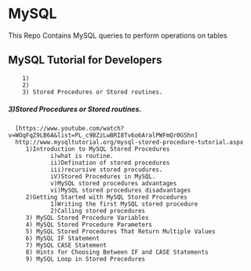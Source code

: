 # MySQL
This Repo Contains MySQL queries to perform operations on tables

## MySQL Tutorial for Developers
        1)
        2)
        3) Stored Procedures or Stored routines.
        
        
        
##### 3)Stored Procedures or Stored routines.
      [https://www.youtube.com/watch?v=WOqFqZ9LB6A&list=PL_c9BZzLwBRI8Tv6o6AralPWFmQr0GShn]
      http://www.mysqltutorial.org/mysql-stored-procedure-tutorial.aspx
         1)Introduction to MySQL Stored Procedures
                i)what is routine.
                ii)Defination of stored procedures
                iii)recursive stored procudures.
                iV)Stored Procedures in MySQL.
                v)MySQL stored procedures advantages
                vi)MySQL stored procedures disadvantages
         2)Getting Started with MySQL Stored Procedures
                1)Writing the first MySQL stored procedure
                2)Calling stored procedures
         3) MySQL Stored Procedure Variables
         4) MySQL Stored Procedure Parameters
         5) MySQL Stored Procedures That Return Multiple Values
         6) MySQL IF Statement
         7) MySQL CASE Statement
         8) Hints for Choosing Between IF and CASE Statements
         9) MySQL Loop in Stored Procedures
